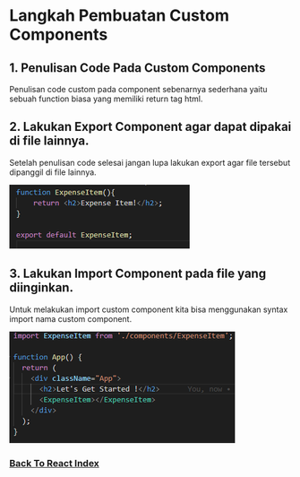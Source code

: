 # Langkah Pembuatan Custom Components

## 1. Penulisan Code Pada Custom Components

Penulisan code custom pada component sebenarnya sederhana yaitu sebuah function biasa yang memiliki return tag html.

## 2. Lakukan Export Component agar dapat dipakai di file lainnya.

Setelah penulisan code selesai jangan lupa lakukan export agar file tersebut dipanggil di file lainnya.

![Expense Item](../../images/expense-item-example.png)

## 3. Lakukan Import Component pada file yang diinginkan.

Untuk melakukan import custom component kita bisa menggunakan syntax import nama custom component.

![Import Expense Item](../../images/import-expense-item-example.png)

### [Back To React Index](../../README.md)
